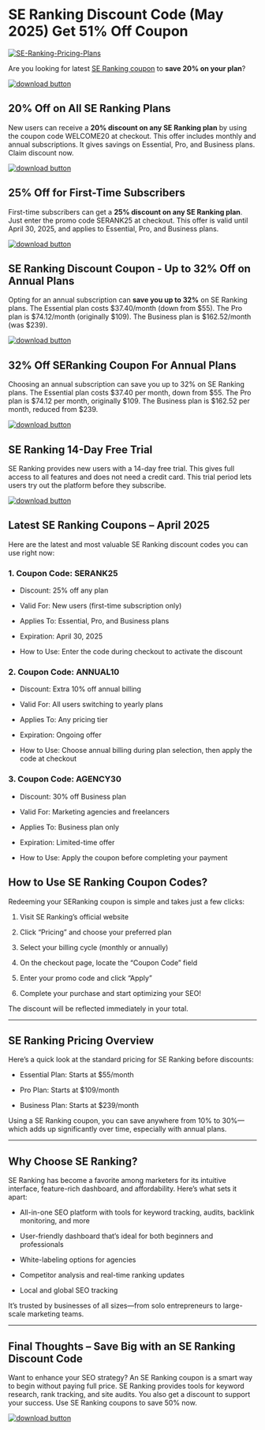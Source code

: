 # SE Ranking Discount Code (May 2025) Get 51% Off Coupon

[![SE-Ranking-Pricing-Plans](https://github.com/user-attachments/assets/6e8a8a5d-ebb1-40aa-ab3b-e8ba57e4b99c)](https://seranking.com/?ga=4268354&source=link)

Are you looking for latest [SE Ranking coupon](https://seranking.com/?ga=4268354&source=link) to **save 20% on your plan**?

[![download button](https://github.com/user-attachments/assets/79492656-c64f-4df1-bfeb-85ba40e813e3)](https://seranking.com/?ga=4268354&source=link)

## 20% Off on All SE Ranking Plans

New users can receive a **20% discount on any SE Ranking plan** by using the coupon code WELCOME20 at checkout. This offer includes monthly and annual subscriptions. It gives savings on Essential, Pro, and Business plans. Claim discount now.

[![download button](https://github.com/user-attachments/assets/79492656-c64f-4df1-bfeb-85ba40e813e3)](https://seranking.com/?ga=4268354&source=link)

## 25% Off for First-Time Subscribers

First-time subscribers can get a **25% discount on any SE Ranking plan**. Just enter the promo code SERANK25 at checkout. This offer is valid until April 30, 2025, and applies to Essential, Pro, and Business plans.

[![download button](https://github.com/user-attachments/assets/79492656-c64f-4df1-bfeb-85ba40e813e3)](https://seranking.com/?ga=4268354&source=link)

## SE Ranking Discount Coupon - Up to 32% Off on Annual Plans

Opting for an annual subscription can **save you up to 32%** on SE Ranking plans. The Essential plan costs $37.40/month (down from $55). The Pro plan is $74.12/month (originally $109). The Business plan is $162.52/month (was $239).

[![download button](https://github.com/user-attachments/assets/79492656-c64f-4df1-bfeb-85ba40e813e3)](https://seranking.com/?ga=4268354&source=link)

## 32% Off SERanking Coupon For Annual Plans

Choosing an annual subscription can save you up to 32% on SE Ranking plans. The Essential plan costs $37.40 per month, down from $55. The Pro plan is $74.12 per month, originally $109. The Business plan is $162.52 per month, reduced from $239.

[![download button](https://github.com/user-attachments/assets/79492656-c64f-4df1-bfeb-85ba40e813e3)](https://seranking.com/?ga=4268354&source=link)

## SE Ranking 14-Day Free Trial

SE Ranking provides new users with a 14-day free trial. This gives full access to all features and does not need a credit card. This trial period lets users try out the platform before they subscribe.

[![download button](https://github.com/user-attachments/assets/79492656-c64f-4df1-bfeb-85ba40e813e3)](https://seranking.com/?ga=4268354&source=link)

## Latest SE Ranking Coupons – April 2025

Here are the latest and most valuable SE Ranking discount codes you can use right now:

### 1. Coupon Code: SERANK25

* Discount: 25% off any plan

* Valid For: New users (first-time subscription only)

* Applies To: Essential, Pro, and Business plans

* Expiration: April 30, 2025

* How to Use: Enter the code during checkout to activate the discount

### 2. Coupon Code: ANNUAL10

* Discount: Extra 10% off annual billing

* Valid For: All users switching to yearly plans

* Applies To: Any pricing tier

* Expiration: Ongoing offer

* How to Use: Choose annual billing during plan selection, then apply the code at checkout

### 3. Coupon Code: AGENCY30

* Discount: 30% off Business plan

* Valid For: Marketing agencies and freelancers

* Applies To: Business plan only

* Expiration: Limited-time offer

* How to Use: Apply the coupon before completing your payment

## How to Use SE Ranking Coupon Codes?

Redeeming your SERanking coupon is simple and takes just a few clicks:

1. Visit SE Ranking’s official website

2. Click “Pricing” and choose your preferred plan

3. Select your billing cycle (monthly or annually)

4. On the checkout page, locate the “Coupon Code” field

5. Enter your promo code and click “Apply”

6. Complete your purchase and start optimizing your SEO!

The discount will be reflected immediately in your total.

---

## SE Ranking Pricing Overview

Here’s a quick look at the standard pricing for SE Ranking before discounts:

* Essential Plan: Starts at $55/month

* Pro Plan: Starts at $109/month

* Business Plan: Starts at $239/month

Using a SE Ranking coupon, you can save anywhere from 10% to 30%—which adds up significantly over time, especially with annual plans.

---

## Why Choose SE Ranking?

SE Ranking has become a favorite among marketers for its intuitive interface, feature-rich dashboard, and affordability. Here’s what sets it apart:

* All-in-one SEO platform with tools for keyword tracking, audits, backlink monitoring, and more

* User-friendly dashboard that’s ideal for both beginners and professionals

* White-labeling options for agencies

* Competitor analysis and real-time ranking updates

* Local and global SEO tracking

It’s trusted by businesses of all sizes—from solo entrepreneurs to large-scale marketing teams.

---

## Final Thoughts – Save Big with an SE Ranking Discount Code

Want to enhance your SEO strategy? An SE Ranking coupon is a smart way to begin without paying full price. SE Ranking provides tools for keyword research, rank tracking, and site audits. You also get a discount to support your success. Use SE Ranking coupons to save 50% now.

[![download button](https://github.com/user-attachments/assets/79492656-c64f-4df1-bfeb-85ba40e813e3)](https://seranking.com/?ga=4268354&source=link)
